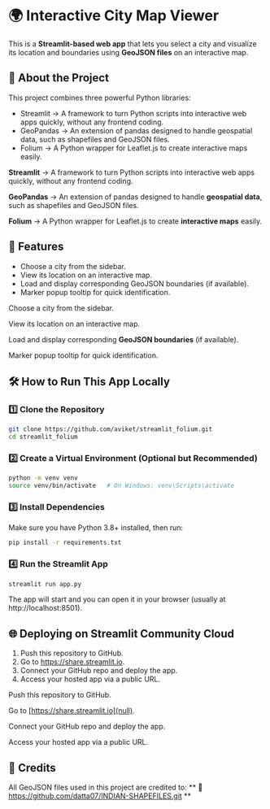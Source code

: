 # 🌍 Interactive City Map Viewer

This is a **Streamlit-based web app** that lets you select a city and visualize its location and boundaries using **GeoJSON files** on an interactive map.

## 🚀 About the Project

This project combines three powerful Python libraries:

- Streamlit → A framework to turn Python scripts into interactive web apps quickly, without any frontend coding.
- GeoPandas → An extension of pandas designed to handle geospatial data, such as shapefiles and GeoJSON files.
- Folium → A Python wrapper for Leaflet.js to create interactive maps easily.

**Streamlit** → A framework to turn Python scripts into interactive web apps quickly, without any frontend coding.

**GeoPandas** → An extension of pandas designed to handle **geospatial data**, such as shapefiles and GeoJSON files.

**Folium** → A Python wrapper for Leaflet.js to create **interactive maps** easily.

## 📂 Features

- Choose a city from the sidebar.
- View its location on an interactive map.
- Load and display corresponding GeoJSON boundaries (if available).
- Marker popup tooltip for quick identification.

Choose a city from the sidebar.

View its location on an interactive map.

Load and display corresponding **GeoJSON boundaries** (if available).

Marker popup tooltip for quick identification.

## 🛠️ How to Run This App Locally

### 1️⃣ Clone the Repository

```bash
git clone https://github.com/aviket/streamlit_folium.git
cd streamlit_folium
```

### 2️⃣ Create a Virtual Environment (Optional but Recommended)

```bash
python -m venv venv
source venv/bin/activate   # On Windows: venv\Scripts\activate
```

### 3️⃣ Install Dependencies

Make sure you have Python 3.8+ installed, then run:

```bash
pip install -r requirements.txt
```

### 4️⃣ Run the Streamlit App

```bash
streamlit run app.py
```

The app will start and you can open it in your browser (usually at http://localhost:8501).

## 🌐 Deploying on Streamlit Community Cloud

1. Push this repository to GitHub.
2. Go to https://share.streamlit.io.
3. Connect your GitHub repo and deploy the app.
4. Access your hosted app via a public URL.

Push this repository to GitHub.

Go to [https://share.streamlit.io](null).

Connect your GitHub repo and deploy the app.

Access your hosted app via a public URL.

## 📜 Credits

All GeoJSON files used in this project are credited to:
** 🔗 https://github.com/datta07/INDIAN-SHAPEFILES.git **
